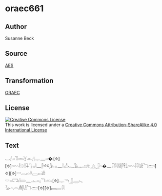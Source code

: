 # oraec661

## Author

Susanne Beck

## Source

[AES](https://github.com/simondschweitzer/aes)

## Transformation

[ORAEC](https://oraec.github.io/)

## License

<a rel="license" href="http://creativecommons.org/licenses/by-sa/4.0/"><img alt="Creative Commons License" style="border-width:0" src="https://i.creativecommons.org/l/by-sa/4.0/88x31.png" /></a><br />This work is licensed under a <a rel="license" href="http://creativecommons.org/licenses/by-sa/4.0/">Creative Commons Attribution-ShareAlike 4.0 International License</a>

## Text

𓂋𓇮𓏏𓀢𓏛𓋔𓁹𓊨𓊃𓈖𓏏�𓏤[⯑][⯑]𓎟𓏏𓎛𓇳𓎛𓇓𓊹𓏥𓇋𓈖𓋴𓆈𓅱𓏥𓈖𓍛𓏤𓀭𓆑𓅓𓂝𓊄𓂻𓃀𓏏�𓈖𓇋𓍘𓇋𓇋𓀙𓋴𓋹𓍑𓎟𓏏𓌢𓇋𓇋𓀀𓆓𓂧[⯑][⯑]𓎡𓂋𓏤𓏏𓏐𓈀𓏥𓀀<br>
𓎟𓏏𓉐𓏤𓇋𓏠𓈖𓊵𓏏𓊪𓆓𓂧[⯑]𓊃𓆹𓃀𓇾𓏤𓈅<br>
𓅭𓏏𓇹𓄟𓋴𓁐𓆓𓂧[⯑][⯑]𓈙𓂋𓇋𓇋<br>
